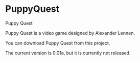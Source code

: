 # PuppyQuest
Puppy Quest

Puppy Quest is a video game designed by Alexander Lennen.

You can download Puppy Quest from this project.

The current version is 0.01a, but it is currently not released.
